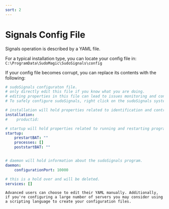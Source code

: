 ```yaml
---
sort: 2
---
```


# Signals Config File

Signals operation is described by a YAML file.

For a typical installation type, you can locate your config file in:  
`C:\ProgramData\SudoMagic\SudoSignals\config`


If your config file becomes corrupt, you can replace its contents with the following:
```yaml
# sudoSignals configuraton file.
# only directly edit this file if you know what you are doing. 
# editing properties in this file can lead to issues monitoring and controlling your installations.
# To safely configure sudoSignals, right click on the sudoSignals systey tray icon and select "Configure".

# installation will hold properties related to identification and control of this system.
installation:
#    productid: 

# startup will hold properties related to running and restarting programs.
startup:
    prestartBAT: ""
    processes: []
    poststartBAT: ""


# daemon will hold information about the sudoSignals program.
daemon:
    configurationPort: 10000

# this is a hold over and will be deleted. 
services: []
```

```tip
Advanced users can choose to edit their YAML manually. Additionally, if you're configuring a large number of servers you may consider using a scripting language to create your configuration files.
```